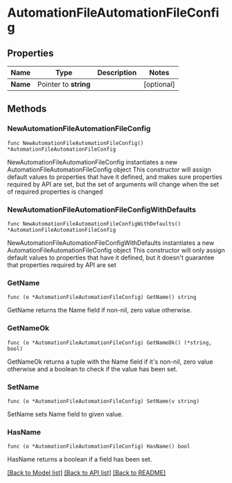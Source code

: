 # AutomationFileAutomationFileConfig

## Properties

Name | Type | Description | Notes
------------ | ------------- | ------------- | -------------
**Name** | Pointer to **string** |  | [optional] 

## Methods

### NewAutomationFileAutomationFileConfig

`func NewAutomationFileAutomationFileConfig() *AutomationFileAutomationFileConfig`

NewAutomationFileAutomationFileConfig instantiates a new AutomationFileAutomationFileConfig object
This constructor will assign default values to properties that have it defined,
and makes sure properties required by API are set, but the set of arguments
will change when the set of required properties is changed

### NewAutomationFileAutomationFileConfigWithDefaults

`func NewAutomationFileAutomationFileConfigWithDefaults() *AutomationFileAutomationFileConfig`

NewAutomationFileAutomationFileConfigWithDefaults instantiates a new AutomationFileAutomationFileConfig object
This constructor will only assign default values to properties that have it defined,
but it doesn't guarantee that properties required by API are set

### GetName

`func (o *AutomationFileAutomationFileConfig) GetName() string`

GetName returns the Name field if non-nil, zero value otherwise.

### GetNameOk

`func (o *AutomationFileAutomationFileConfig) GetNameOk() (*string, bool)`

GetNameOk returns a tuple with the Name field if it's non-nil, zero value otherwise
and a boolean to check if the value has been set.

### SetName

`func (o *AutomationFileAutomationFileConfig) SetName(v string)`

SetName sets Name field to given value.

### HasName

`func (o *AutomationFileAutomationFileConfig) HasName() bool`

HasName returns a boolean if a field has been set.


[[Back to Model list]](../README.md#documentation-for-models) [[Back to API list]](../README.md#documentation-for-api-endpoints) [[Back to README]](../README.md)


